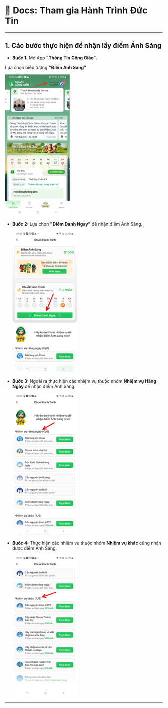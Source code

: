 # 📖 Docs: Tham gia Hành Trình Đức Tin

---
## 1. Các bước thực hiện để nhận lấy điểm Ánh Sáng
- **Bước 1:** Mở App **"Thông Tin Công Giáo"**.
  
 Lựa chọn biểu tượng **"Điểm Ánh Sáng"**

  <img src="https://github.com/quoc-anh-developer-mode/huong-dan-app-ttcg/blob/aea25f5e9866b7735f8f46e516307cee0dab79fb/5.1%20%C4%90i%E1%BB%83m%20%C3%A1nh%20s%C3%A1ng/5.1.jpg" alt="Homepage" width="207" height="453">

- **Bước 2:** Lựa chọn **"Điểm Danh Ngay"** để nhận điểm Ánh Sáng.
  
  <img src="https://github.com/quoc-anh-developer-mode/huong-dan-app-ttcg/blob/aea25f5e9866b7735f8f46e516307cee0dab79fb/5.4%20C%C3%A1c%20c%C3%A1ch%20%C4%91%E1%BB%83%20l%E1%BA%A5y%20%C4%91i%E1%BB%83m%20%C3%81nh%20S%C3%A1ng/5.4_1.jpg" alt="Homepage" width="207" height="453">

- **Bước 3:** Ngoài ra thực hiện các nhiệm vụ thuộc nhóm **Nhiệm vụ Hàng Ngày** để nhận điểm Ánh Sáng.
 
  <img src="https://github.com/quoc-anh-developer-mode/huong-dan-app-ttcg/blob/aea25f5e9866b7735f8f46e516307cee0dab79fb/5.4%20C%C3%A1c%20c%C3%A1ch%20%C4%91%E1%BB%83%20l%E1%BA%A5y%20%C4%91i%E1%BB%83m%20%C3%81nh%20S%C3%A1ng/5.4_2.jpg" alt="Homepage" width="207" height="453">

- **Bước 4:** Thực hiện các nhiệm vụ thuộc nhóm **Nhiệm vụ khác** cũng nhận được điểm Ánh Sáng.
 
  <img src="https://github.com/quoc-anh-developer-mode/huong-dan-app-ttcg/blob/aea25f5e9866b7735f8f46e516307cee0dab79fb/5.4%20C%C3%A1c%20c%C3%A1ch%20%C4%91%E1%BB%83%20l%E1%BA%A5y%20%C4%91i%E1%BB%83m%20%C3%81nh%20S%C3%A1ng/5.4_3.jpg" alt="Homepage" width="207" height="453">
---
